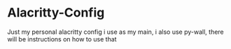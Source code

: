 # Alacritty-Config
Just my personal alacritty config i use as my main, i also use py-wall, there will be instructions on how to use that
